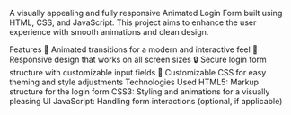 A visually appealing and fully responsive Animated Login Form built using HTML, CSS, and JavaScript. This project aims to enhance the user experience with smooth animations and clean design.

Features
🌟 Animated transitions for a modern and interactive feel
📱 Responsive design that works on all screen sizes
🔒 Secure login form structure with customizable input fields
🎨 Customizable CSS for easy theming and style adjustments
Technologies Used
HTML5: Markup structure for the login form
CSS3: Styling and animations for a visually pleasing UI
JavaScript: Handling form interactions (optional, if applicable)
